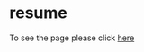 # resume

To see the page please click <a href="http://htmlpreview.github.io/?https://github.com/hebatea/resume/blob/main/CV.html">here</a>
